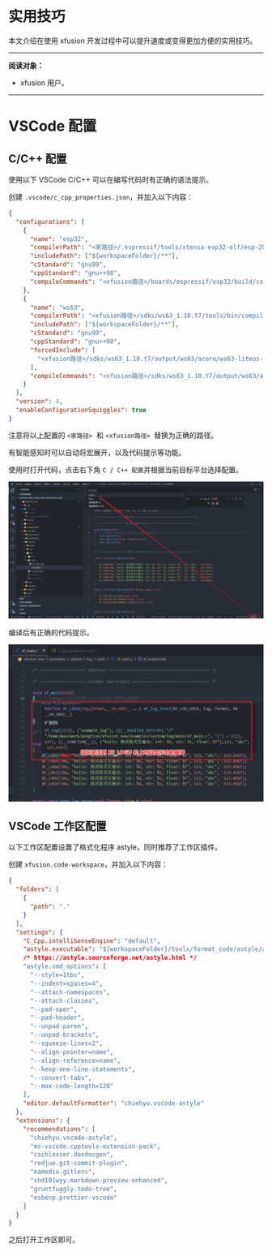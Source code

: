 # 实用技巧

本文介绍在使用 xfusion 开发过程中可以提升速度或变得更加方便的实用技巧。

---

**阅读对象：**

- xfusion 用户。

---

# VSCode 配置

## C/C++ 配置

使用以下 VSCode C/C++ 可以在编写代码时有正确的语法提示。

创建 `.vscode/c_cpp_properties.json`​，并加入以下内容：

```json
{
  "configurations": [
    {
      "name": "esp32",
      "compilerPath": "<家路径>/.espressif/tools/xtensa-esp32-elf/esp-2022r1-11.2.0/xtensa-esp32-elf/bin/xtensa-esp32-elf-gcc",
      "includePath": ["${workspaceFolder}/**"],
      "cStandard": "gnu99",
      "cppStandard": "gnu++98",
      "compileCommands": "<xfusion路径>/boards/espressif/esp32/build/compile_commands.json"
    },
    {
      "name": "ws63",
      "compilerPath": "<xfusion路径>/sdks/ws63_1.10.t7/tools/bin/compiler/riscv/cc_riscv32_musl_b090/cc_riscv32_musl_fp/bin/riscv32-linux-musl-gcc",
      "includePath": ["${workspaceFolder}/**"],
      "cStandard": "gnu99",
      "cppStandard": "gnu++98",
      "forcedInclude": [
        "<xfusion路径>/sdks/ws63_1.10.t7/output/ws63/acore/ws63-liteos-app/mconfig.h"
      ],
      "compileCommands": "<xfusion路径>/sdks/ws63_1.10.t7/output/ws63/acore/ws63-liteos-app/compile_commands.json"
    }
  ],
  "version": 4,
  "enableConfigurationSquiggles": true
}
```

注意将以上配置的 `<家路径>` ​ 和 `<xfusion路径>` ​ 替换为正确的路径。

有智能感知时可以自动将宏展开，以及代码提示等功能。

使用时打开代码，点击右下角 `C / C++ 配置`​ 并根据当前目标平台选择配置。

​![image](/image/practical_tips-select_intellisense.png)​

编译后有正确的代码提示。

​![image](/image/practical_tips-macro_expanded.png)​

## VSCode 工作区配置

以下工作区配置设置了格式化程序 astyle，同时推荐了工作区插件。

创建 `xfusion.code-workspace`​，并加入以下内容：

```json
{
  "folders": [
    {
      "path": "."
    }
  ],
  "settings": {
    "C_Cpp.intelliSenseEngine": "default",
    "astyle.executable": "${workspaceFolder}/tools/format_code/astyle/astyle-3.4.12-linux-x64",
    /* https://astyle.sourceforge.net/astyle.html */
    "astyle.cmd_options": [
      "--style=1tbs",
      "--indent=spaces=4",
      "--attach-namespaces",
      "--attach-classes",
      "--pad-oper",
      "--pad-header",
      "--unpad-paren",
      "--unpad-brackets",
      "--squeeze-lines=2",
      "--align-pointer=name",
      "--align-reference=name",
      "--keep-one-line-statements",
      "--convert-tabs",
      "--max-code-length=120"
    ],
    "editor.defaultFormatter": "chiehyu.vscode-astyle"
  },
  "extensions": {
    "recommendations": [
      "chiehyu.vscode-astyle",
      "ms-vscode.cpptools-extension-pack",
      "cschlosser.doxdocgen",
      "redjue.git-commit-plugin",
      "eamodio.gitlens",
      "shd101wyy.markdown-preview-enhanced",
      "gruntfuggly.todo-tree",
      "esbenp.prettier-vscode"
    ]
  }
}
```

之后打开工作区即可。
